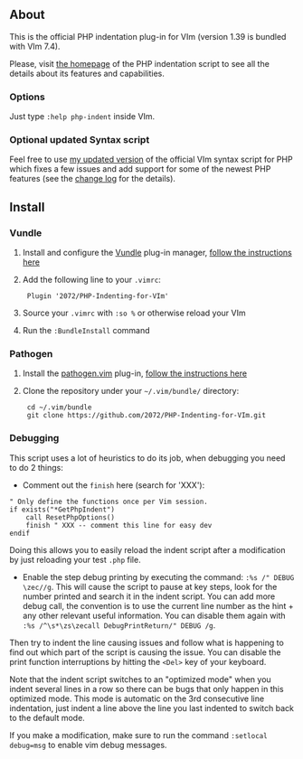 ## About


This is the official PHP indentation plug-in for VIm (version 1.39 is bundled with VIm 7.4).

Please, visit [the homepage](https://www.2072productions.com/to/phpindent.txt) of the PHP indentation script to see all the details about its features and capabilities.

### Options

Just type `:help php-indent` inside VIm.

### Optional updated Syntax script

Feel free to use [my updated version](https://github.com/2072/vim-syntax-for-PHP) of the official VIm syntax
script for PHP which fixes a few issues and add support for some of the newest PHP
features (see the [change log](https://github.com/2072/vim-syntax-for-PHP/commits/master) for the details).

## Install


### Vundle
 1. Install and configure the [Vundle](https://github.com/gmarik/vundle) plug-in manager, [follow the instructions here](https://github.com/gmarik/vundle#quick-start)
 2. Add the following line to your `.vimrc`:

         Plugin '2072/PHP-Indenting-for-VIm'
 3. Source your `.vimrc` with `:so %` or otherwise reload your VIm
 4. Run the `:BundleInstall` command

### Pathogen
 1. Install the [pathogen.vim](https://github.com/tpope/vim-pathogen) plug-in, [follow the instructions here](https://github.com/tpope/vim-pathogen#installation)
 2. Clone the repository under your `~/.vim/bundle/` directory:

         cd ~/.vim/bundle
         git clone https://github.com/2072/PHP-Indenting-for-VIm.git

### Debugging
This script uses a lot of heuristics to do its job, when debugging you need to do 2 things:
- Comment out the `finish` here (search for 'XXX'):

```viml
" Only define the functions once per Vim session.
if exists("*GetPhpIndent")
    call ResetPhpOptions()
    finish " XXX -- comment this line for easy dev
endif
```

Doing this allows you to easily reload the indent script after a modification by just reloading your test `.php` file.

- Enable the step debug printing by executing the command: `:%s /" DEBUG \zec//g`.
This will cause the script to pause at key steps, look for the number printed and search it in the indent script.
You can add more debug call, the convention is to use the current line number as the hint + any other relevant useful information.
You can disable them again with `:%s /^\s*\zs\zecall DebugPrintReturn/" DEBUG /g`.

Then try to indent the line causing issues and follow what is happening to find out which part of the script is causing the issue.
You can disable the print function interruptions by hitting the `<Del>` key of your keyboard.

Note that the indent script switches to an "optimized mode" when you indent several lines in a row so there can be bugs that only happen in this optimized mode.
This mode is automatic on the 3rd consecutive line indentation, just indent a line above the line you last indented to switch back to the default mode.

If you make a modification, make sure to run the command `:setlocal debug=msg` to enable vim debug messages.

